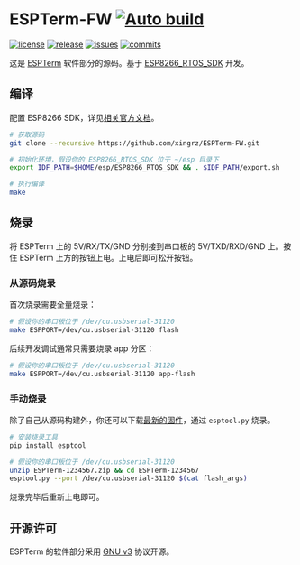 ESPTerm-FW [![Auto build](https://github.com/xingrz/ESPTerm-FW/actions/workflows/ci.yml/badge.svg)](https://github.com/xingrz/ESPTerm-FW/actions/workflows/ci.yml)
==========

[![license][license-img]][license-url] [![release][release-img]][release-url] [![issues][issues-img]][issues-url] [![commits][commits-img]][commits-url]

这是 [ESPTerm](https://github.com/xingrz/ESPTerm-PCB) 软件部分的源码。基于 [ESP8266_RTOS_SDK](https://github.com/espressif/ESP8266_RTOS_SDK) 开发。

## 编译

配置 ESP8266 SDK，详见[相关官方文档](https://docs.espressif.com/projects/esp8266-rtos-sdk/en/latest/get-started/index.html#setup-toolchain)。

```sh
# 获取源码
git clone --recursive https://github.com/xingrz/ESPTerm-FW.git

# 初始化环境，假设你的 ESP8266_RTOS_SDK 位于 ~/esp 目录下
export IDF_PATH=$HOME/esp/ESP8266_RTOS_SDK && . $IDF_PATH/export.sh

# 执行编译
make
```

## 烧录

将 ESPTerm 上的 5V/RX/TX/GND 分别接到串口板的 5V/TXD/RXD/GND 上。按住 ESPTerm 上方的按钮上电。上电后即可松开按钮。

### 从源码烧录

首次烧录需要全量烧录：

```sh
# 假设你的串口板位于 /dev/cu.usbserial-31120
make ESPPORT=/dev/cu.usbserial-31120 flash
```

后续开发调试通常只需要烧录 app 分区：

```sh
# 假设你的串口板位于 /dev/cu.usbserial-31120
make ESPPORT=/dev/cu.usbserial-31120 app-flash
```

### 手动烧录

除了自己从源码构建外，你还可以下载[最新的固件][release-url]，通过 `esptool.py` 烧录。

```sh
# 安装烧录工具
pip install esptool

# 假设你的串口板位于 /dev/cu.usbserial-31120
unzip ESPTerm-1234567.zip && cd ESPTerm-1234567
esptool.py --port /dev/cu.usbserial-31120 $(cat flash_args)
```

烧录完毕后重新上电即可。

## 开源许可

ESPTerm 的软件部分采用 [GNU v3](LICENSE) 协议开源。

[release-img]: https://img.shields.io/github/v/release/xingrz/ESPTerm-FW?style=flat-square
[release-url]: https://github.com/xingrz/ESPTerm-FW/releases/latest
[license-img]: https://img.shields.io/github/license/xingrz/ESPTerm-FW?style=flat-square
[license-url]: LICENSE
[issues-img]: https://img.shields.io/github/issues/xingrz/ESPTerm-FW?style=flat-square
[issues-url]: https://github.com/xingrz/ESPTerm-FW/issues
[commits-img]: https://img.shields.io/github/last-commit/xingrz/ESPTerm-FW?style=flat-square
[commits-url]: https://github.com/xingrz/ESPTerm-FW/commits/master
